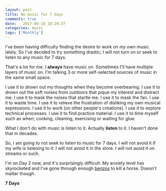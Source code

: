 ```yaml
---
layout: post
title: No music for 7 days
comments: true
date:   2017-05-18_18:29:37 
categories: music
tags: ['Monthly']
---
```


I've been having difficulty finding the desire to work on _my own_ music lately. So I've decided to try something drastic; I will not turn on or seek to listen to any music for 7 days.

That's a lot for me. I __always__ have music on. Sometimes I'll have multiple layers of music on. I'm talking 3 or more self-selected sources of music in the same small space.

I use it to drown out my thoughts when they become overbearing. I use it to drown out the soft noises from outdoors that pique my interest and distract me. I use it to mask the noises that startle me. I use it to mask the fan. I use it to waste time. I use it to relieve the frustration of disliking my own musical expressions. I use it to work (on other people's creations). I use it to explore technical processes. I use it to find practice material. I use it to time myself such as when; cooking, cleaning, exercising or waiting for glue.

What I don't do with music is listen to it. Actually __listen__ to it. I haven't done that in decades.

So, I am going to not seek to listen to music for 7 days. I will not avoid it if my wife is listening to it. I will not avoid it in the store. I will not avoid it on streams or such.

I'm on Day 2 now, and it's surprisingly difficult. My anxiety level has skyrocketed and I've gone through enough [benzos](https://en.wikipedia.org/wiki/Benzodiazepine) to kill a horse. Doesn't matter though.

__7 Days__
